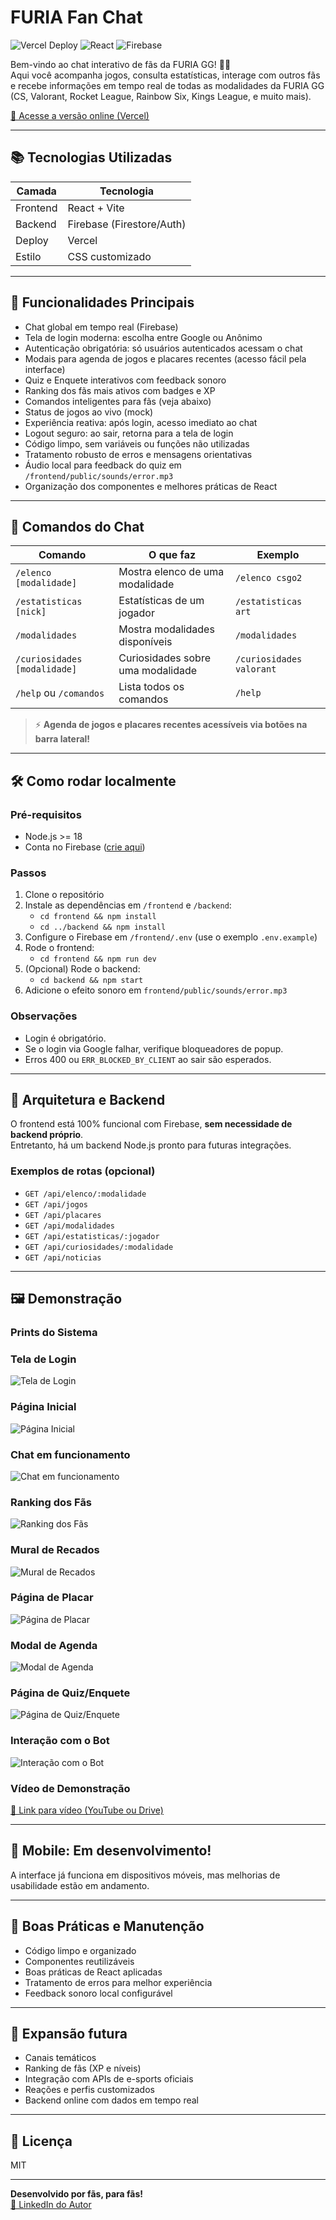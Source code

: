 # FURIA Fan Chat

![Vercel Deploy](https://img.shields.io/badge/deploy-vercel-brightgreen?logo=vercel)
![React](https://img.shields.io/badge/frontend-react-blue?logo=react)
![Firebase](https://img.shields.io/badge/backend-firebase-orange?logo=firebase)

Bem-vindo ao chat interativo de fãs da FURIA GG! 🦁🔥  
Aqui você acompanha jogos, consulta estatísticas, interage com outros fãs e recebe informações em tempo real de todas as modalidades da FURIA GG (CS, Valorant, Rocket League, Rainbow Six, Kings League, e muito mais).

[🔗 Acesse a versão online (Vercel)](https://challenge1-furia.vercel.app)

---

## 📚 Tecnologias Utilizadas

| Camada     | Tecnologia                |
|------------|---------------------------|
| Frontend   | React + Vite              |
| Backend    | Firebase (Firestore/Auth) |
| Deploy     | Vercel                    |
| Estilo     | CSS customizado           |

---

## 🚀 Funcionalidades Principais

- Chat global em tempo real (Firebase)
- Tela de login moderna: escolha entre Google ou Anônimo
- Autenticação obrigatória: só usuários autenticados acessam o chat
- Modais para agenda de jogos e placares recentes (acesso fácil pela interface)
- Quiz e Enquete interativos com feedback sonoro
- Ranking dos fãs mais ativos com badges e XP
- Comandos inteligentes para fãs (veja abaixo)
- Status de jogos ao vivo (mock)
- Experiência reativa: após login, acesso imediato ao chat
- Logout seguro: ao sair, retorna para a tela de login
- Código limpo, sem variáveis ou funções não utilizadas
- Tratamento robusto de erros e mensagens orientativas
- Áudio local para feedback do quiz em `/frontend/public/sounds/error.mp3`
- Organização dos componentes e melhores práticas de React

---

## 💬 Comandos do Chat

| Comando                       | O que faz                                             | Exemplo                   |
|-------------------------------|-------------------------------------------------------|---------------------------|
| `/elenco [modalidade]`        | Mostra elenco de uma modalidade                       | `/elenco csgo2`           |
| `/estatisticas [nick]`        | Estatísticas de um jogador                            | `/estatisticas art`       |
| `/modalidades`                | Mostra modalidades disponíveis                        | `/modalidades`            |
| `/curiosidades [modalidade]`  | Curiosidades sobre uma modalidade                     | `/curiosidades valorant`  |
| `/help` ou `/comandos`        | Lista todos os comandos                               | `/help`                   |

> ⚡ **Agenda de jogos e placares recentes acessíveis via botões na barra lateral!**

---

## 🛠️ Como rodar localmente

### Pré-requisitos
- Node.js >= 18
- Conta no Firebase ([crie aqui](https://console.firebase.google.com/))

### Passos
1. Clone o repositório
2. Instale as dependências em `/frontend` e `/backend`:
   - `cd frontend && npm install`
   - `cd ../backend && npm install`
3. Configure o Firebase em `/frontend/.env` (use o exemplo `.env.example`)
4. Rode o frontend:
   - `cd frontend && npm run dev`
5. (Opcional) Rode o backend:
   - `cd backend && npm start`
6. Adicione o efeito sonoro em `frontend/public/sounds/error.mp3`

### Observações
- Login é obrigatório.
- Se o login via Google falhar, verifique bloqueadores de popup.
- Erros 400 ou `ERR_BLOCKED_BY_CLIENT` ao sair são esperados.

---

## 📡 Arquitetura e Backend

O frontend está 100% funcional com Firebase, **sem necessidade de backend próprio**.  
Entretanto, há um backend Node.js pronto para futuras integrações.

### Exemplos de rotas (opcional)
- `GET /api/elenco/:modalidade`
- `GET /api/jogos`
- `GET /api/placares`
- `GET /api/modalidades`
- `GET /api/estatisticas/:jogador`
- `GET /api/curiosidades/:modalidade`
- `GET /api/noticias`

---

## 🖼️ Demonstração

### Prints do Sistema

### Tela de Login
![Tela de Login](./frontend/src/public/prints/login.png)

### Página Inicial
![Página Inicial](./frontend/src/public/prints/home.png)

### Chat em funcionamento
![Chat em funcionamento](./frontend/src/public/prints/chat.png)

### Ranking dos Fãs
![Ranking dos Fãs](./frontend/src/public/prints/ranking.png)

### Mural de Recados
![Mural de Recados](./frontend/src/public/prints/mural.png)

### Página de Placar
![Página de Placar](./frontend/src/public/prints/placar.png)

### Modal de Agenda
![Modal de Agenda](./frontend/src/public/prints/modal.png)

### Página de Quiz/Enquete
![Página de Quiz/Enquete](./frontend/src/public/prints/quiz.png)

### Interação com o Bot
![Interação com o Bot](./frontend/src/public/prints/bot.png)

### Vídeo de Demonstração
[🔗 Link para vídeo (YouTube ou Drive)](URL_DO_VIDEO)

---

## 📱 Mobile: Em desenvolvimento!

A interface já funciona em dispositivos móveis, mas melhorias de usabilidade estão em andamento.

---

## 🧹 Boas Práticas e Manutenção

- Código limpo e organizado
- Componentes reutilizáveis
- Boas práticas de React aplicadas
- Tratamento de erros para melhor experiência
- Feedback sonoro local configurável

---

## 🌟 Expansão futura

- Canais temáticos
- Ranking de fãs (XP e níveis)
- Integração com APIs de e-sports oficiais
- Reações e perfis customizados
- Backend online com dados em tempo real

---

## 📄 Licença

MIT

---

**Desenvolvido por fãs, para fãs!**  
[🔗 LinkedIn do Autor](https://www.linkedin.com/in/matheusfranciscols)